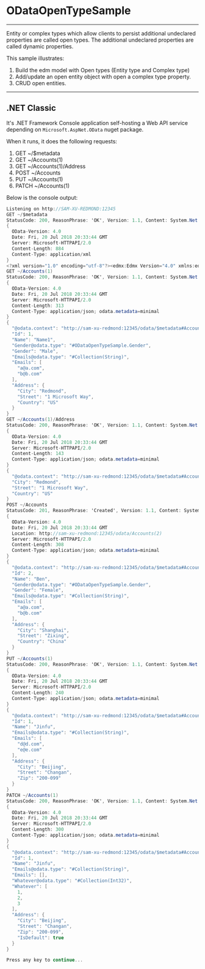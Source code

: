 # ODataOpenTypeSample
------------------

Entity or complex types which allow clients to persist additional undeclared properties are called open types. The additional undeclared properties are called dynamic properties.

This sample illustrates:

1. Build the edm model with Open types (Entity type and Complex type)
2. Add/update an open entity object with open a complex type property.
3. CRUD open entities.


------------------

## .NET Classic

It's .NET Framework Console application self-hosting a Web API service depending on `Microsoft.AspNet.OData` nuget package.

When it runs, it does the following requests:

1. GET ~/$metadata
2. GET ~/Accounts(1)
3. GET ~/Accounts(1)/Address
4. POST ~/Accounts
5. PUT ~/Accounts(1)
6. PATCH ~/Accounts(1)

Below is the console output:

```c#
Listening on http://SAM-XU-REDMOND:12345
GET ~/$metadata
StatusCode: 200, ReasonPhrase: 'OK', Version: 1.1, Content: System.Net.Http.StreamContent, Headers:
{
  OData-Version: 4.0
  Date: Fri, 20 Jul 2018 20:33:44 GMT
  Server: Microsoft-HTTPAPI/2.0
  Content-Length: 884
  Content-Type: application/xml
}
<?xml version="1.0" encoding="utf-8"?><edmx:Edmx Version="4.0" xmlns:edmx="http://docs.oasis-open.org/odata/ns/edmx"><edmx:DataServices><Schema Namespace="ODataOpenTypeSample" xmlns="http://docs.oasis-open.org/odata/ns/edm"><EntityType Name="Account" OpenType="true"><Key><PropertyRef Name="Id" /></Key><Property Name="Id" Type="Edm.Int32" Nullable="false" /><Property Name="Name" Type="Edm.String" /><Property Name="Address" Type="ODataOpenTypeSample.Address" /></EntityType><ComplexType Name="Address" OpenType="true"><Property Name="City" Type="Edm.String" /><Property Name="Street" Type="Edm.String" /></ComplexType><EnumType Name="Gender"><Member Name="Male" Value="1" /><Member Name="Female" Value="2" /></EnumType><EntityContainer Name="Container"><EntitySet Name="Accounts" EntityType="ODataOpenTypeSample.Account" /></EntityContainer></Schema></edmx:DataServices></edmx:Edmx>
GET ~/Accounts(1)
StatusCode: 200, ReasonPhrase: 'OK', Version: 1.1, Content: System.Net.Http.StreamContent, Headers:
{
  OData-Version: 4.0
  Date: Fri, 20 Jul 2018 20:33:44 GMT
  Server: Microsoft-HTTPAPI/2.0
  Content-Length: 313
  Content-Type: application/json; odata.metadata=minimal
}
{
  "@odata.context": "http://sam-xu-redmond:12345/odata/$metadata#Accounts/$entity",
  "Id": 1,
  "Name": "Name1",
  "Gender@odata.type": "#ODataOpenTypeSample.Gender",
  "Gender": "Male",
  "Emails@odata.type": "#Collection(String)",
  "Emails": [
    "a@a.com",
    "b@b.com"
  ],
  "Address": {
    "City": "Redmond",
    "Street": "1 Microsoft Way",
    "Country": "US"
  }
}
GET ~/Accounts(1)/Address
StatusCode: 200, ReasonPhrase: 'OK', Version: 1.1, Content: System.Net.Http.StreamContent, Headers:
{
  OData-Version: 4.0
  Date: Fri, 20 Jul 2018 20:33:44 GMT
  Server: Microsoft-HTTPAPI/2.0
  Content-Length: 143
  Content-Type: application/json; odata.metadata=minimal
}
{
  "@odata.context": "http://sam-xu-redmond:12345/odata/$metadata#Accounts(1)/Address",
  "City": "Redmond",
  "Street": "1 Microsoft Way",
  "Country": "US"
}
POST ~/Accounts
StatusCode: 201, ReasonPhrase: 'Created', Version: 1.1, Content: System.Net.Http.StreamContent, Headers:
{
  OData-Version: 4.0
  Date: Fri, 20 Jul 2018 20:33:44 GMT
  Location: http://sam-xu-redmond:12345/odata/Accounts(2)
  Server: Microsoft-HTTPAPI/2.0
  Content-Length: 308
  Content-Type: application/json; odata.metadata=minimal
}
{
  "@odata.context": "http://sam-xu-redmond:12345/odata/$metadata#Accounts/$entity",
  "Id": 2,
  "Name": "Ben",
  "Gender@odata.type": "#ODataOpenTypeSample.Gender",
  "Gender": "Female",
  "Emails@odata.type": "#Collection(String)",
  "Emails": [
    "a@a.com",
    "b@b.com"
  ],
  "Address": {
    "City": "Shanghai",
    "Street": "Zixing",
    "Country": "China"
  }
}
PUT ~/Accounts(1)
StatusCode: 200, ReasonPhrase: 'OK', Version: 1.1, Content: System.Net.Http.StreamContent, Headers:
{
  OData-Version: 4.0
  Date: Fri, 20 Jul 2018 20:33:44 GMT
  Server: Microsoft-HTTPAPI/2.0
  Content-Length: 240
  Content-Type: application/json; odata.metadata=minimal
}
{
  "@odata.context": "http://sam-xu-redmond:12345/odata/$metadata#Accounts/$entity",
  "Id": 1,
  "Name": "Jinfu",
  "Emails@odata.type": "#Collection(String)",
  "Emails": [
    "d@d.com",
    "e@e.com"
  ],
  "Address": {
    "City": "Beijing",
    "Street": "Changan",
    "Zip": "200-099"
  }
}
PATCH ~/Accounts(1)
StatusCode: 200, ReasonPhrase: 'OK', Version: 1.1, Content: System.Net.Http.StreamContent, Headers:
{
  OData-Version: 4.0
  Date: Fri, 20 Jul 2018 20:33:44 GMT
  Server: Microsoft-HTTPAPI/2.0
  Content-Length: 300
  Content-Type: application/json; odata.metadata=minimal
}
{
  "@odata.context": "http://sam-xu-redmond:12345/odata/$metadata#Accounts/$entity",
  "Id": 1,
  "Name": "Jinfu",
  "Emails@odata.type": "#Collection(String)",
  "Emails": [],
  "Whatever@odata.type": "#Collection(Int32)",
  "Whatever": [
    1,
    2,
    3
  ],
  "Address": {
    "City": "Beijing",
    "Street": "Changan",
    "Zip": "200-099",
    "IsDefault": true
  }
}

Press any key to continue...
```
```